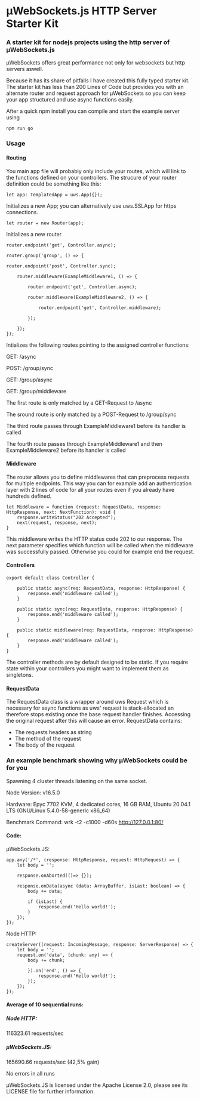 # µWebSockets.js HTTP Server Starter Kit

### A starter kit for nodejs projects using the http server of µWebSockets.js

µWebSockets offers great performance not only for websockets but http servers aswell.

Because it has its share of pitfalls I have created this fully typed starter kit.
The starter kit has less than 200 Lines of Code but provides you with an alternate router and request approach for µWebSockets so you can keep your app structured and use async functions easily.

After a quick npm install you can compile and start the example server using

    npm run go
    
    
### Usage

#### Routing

You main app file will probably only include your routes, which will link to the functions defined on your controllers.
The strucure of your router definition could be something like this:

    let app: TemplatedApp = uws.App({});

Initializes a new App; you can alternatively use uws.SSLApp for https connections.

    let router = new Router(app);
    
Initializes a new router 

    router.endpoint('get', Controller.async);
    
    router.group('group', () => {

    router.endpoint('post', Controller.sync);

        router.middleware(ExampleMiddleware1, () => {

            router.endpoint('get', Controller.async);

            router.middleware(ExampleMiddleware2, () => {

                router.endpoint('get', Controller.middleware);

            });

        });
    });
    
Intializes the following routes pointing to the assigned controller functions:

GET: /async

POST: /group/sync

GET: /group/async

GET: /group/middleware


The first route is only matched by a GET-Request to /async

The sround route is only matched by a POST-Request to /group/sync

The third route passes through ExampleMiddleware1 before its handler is called

The fourth route passes through ExampleMiddleware1 and then ExampleMiddleware2 before its handler is called


#### Middleware

The router allows you to define middlewares that can preprocess requests for multiple endpoints.
This way you can for example add an authentication layer with 2 lines of code for all your routes even if you already have hundreds defined.

    let Middleware = function (request: RequestData, response: HttpResponse, next: NextFunction): void {
        response.writeStatus("202 Accepted");
        next(request, response, next);
    }
    
This middleware writes the HTTP status code 202 to our response.
The next parameter specifies which function will be called when the middleware was successfully passed.
Otherwise you could for example end the request.


#### Controllers

    export default class Controller {

        public static async(req: RequestData, response: HttpResponse) {
            response.end('middleware called');
        }

        public static sync(req: RequestData, response: HttpResponse) {
            response.end('middleware called');
        }

        public static middleware(req: RequestData, response: HttpResponse) {
            response.end('middleware called');
        }
    }

The controller methods are by default designed to be static.
If you require state within your controllers you might want to implement them as singletons.


#### RequestData

The RequestData class is a wrapper around uws Request which is necessary for async functions as uws' request is stack-allocated an therefore stops existing once the base request handler finishes. Accessing the original request after this will cause an error.
RequestData contains:

- The requests headers as string
- The method of the request
- The body of the request


### An example benchmark showing why µWebSockets could be for you

Spawning 4 cluster threads listening on the same socket.

Node Version: v16.5.0

Hardware: Epyc 7702 KVM, 4 dedicated cores, 16 GB RAM, Ubuntu 20.04.1 LTS (GNU/Linux 5.4.0-58-generic x86_64)

Benchmark Command: wrk -t2 -c1000 -d60s http://127.0.0.1:80/

#### Code:

µWebSockets.JS:

    app.any('/*', (response: HttpResponse, request: HttpRequest) => {
        let body = '';
        
        response.onAborted(()=> {});
        
        response.onData(async (data: ArrayBuffer, isLast: boolean) => {
            body += data;
            
            if (isLast) {
                response.end('Hello world!');
            }
        });
    });
            
Node HTTP:

    createServer((request: IncomingMessage, response: ServerResponse) => {
        let body = '';
        request.on('data', (chunk: any) => {
            body += chunk;

            }).on('end', () => {
                response.end('Hello world!');
            });
        });
    });
        

#### Average of 10 sequential runs:

##### Node HTTP:
116323.61 requests/sec

##### µWebSockets.JS:
 165690.66 requests/sec (42,5% gain)

No errors in all runs

µWebSockets.JS is licensed under the Apache License 2.0, please see its LICENSE file for further information.
